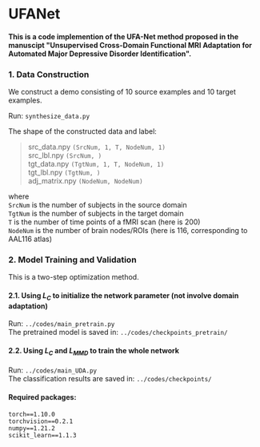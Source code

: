 # UFANet

#### This is a code implemention of the UFA-Net method proposed in the manuscipt "Unsupervised Cross-Domain Functional MRI Adaptation for Automated Major Depressive Disorder Identification".


### 1. Data Construction
We construct a demo consisting of 10 source examples and 10 target examples.

Run: `synthesize_data.py`<br>

The shape of the constructed data and label:<br>
> src_data.npy `(SrcNum, 1, T, NodeNum, 1)`<br>
> src_lbl.npy `(SrcNum, )`<br>
> tgt_data.npy `(TgtNum, 1, T, NodeNum, 1)`<br>
> tgt_lbl.npy `(TgtNum, )`<br>
> adj_matrix.npy `(NodeNum, NodeNum)`<br>

where<br>
`SrcNum` is the number of subjects in the source domain<br>
`TgtNum` is the number of subjects in the target domain<br>
`T` is the number of time points of a fMRI scan (here is 200)<br>
`NodeNum` is the number of brain nodes/ROIs (here is 116, corresponding to AAL116 atlas)<br>

### 2. Model Training and Validation
This is a two-step optimization method.

#### 2.1. Using $L_{C}$ to initialize the network parameter (not involve domain adaptation)<br>
Run: `../codes/main_pretrain.py`<br>
The pretrained model is saved in: `../codes/checkpoints_pretrain/`

#### 2.2. Using $L_{C}$ and $L_{MMD}$ to train the whole network<br>
Run: `../codes/main_UDA.py`<br>
The classification results are saved in: `../codes/checkpoints/`


#### Required packages:<br>
`torch==1.10.0`<br>
`torchvision==0.2.1`<br>
`numpy==1.21.2`<br>
`scikit_learn==1.1.3`<br>

